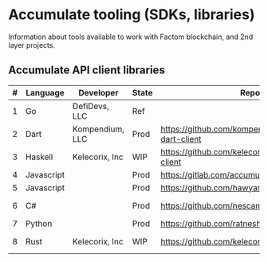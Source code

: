 # Accumulate tooling (SDKs, libraries)

Information about tools available to work with Factom blockchain, and 2nd layer projects.

## Accumulate API client libraries

| # | Language   | Developer        |State | Repository | Version | License | Coverage |
|---|------------|------------------|------|------------|---------|---------|----------|
| 1 | Go         | DefiDevs, LLC    |Ref   | | | | |
| 2 | Dart       | Kompendium, LLC  |Prod  | https://github.com/kompendium-ano/accumulate-dart-client | 0.2.5 | MIT | |
| 3 | Haskell    | Kelecorix, Inc   |WIP   | https://github.com/kelecorix/accumulate-haskell-client | 0.1 | MIT | |
| 4 | Javascript |                  |Prod  | https://gitlab.com/accumulatenetwork/accumulate.js | 0.1.5 | MIT | |
| 5 | Javascript |                  |Prod  | https://github.com/hawyar/accumulate-js | 0.1.0 | MIT | |
| 6 | C#         |                  |Prod  | https://github.com/nescampos/accumulatesdkcsharp | 0.1.0 | Apache 2.0 | |
| 7 | Python     |                  |Prod  | https://github.com/ratnesh93/py_accumulate | 0.0.4 | MIT | |
| 8 | Rust       | Kelecorix, Inc   |WIP   | https://github.com/kelecorix/accumulate-rust-client | 0.1.0 | Apache 2.0 | |
